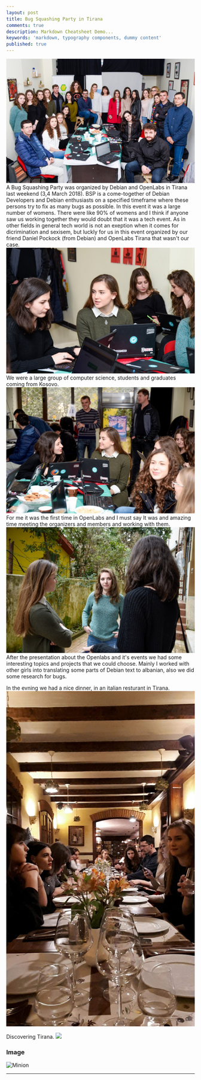 ```yaml
---
layout: post
title: Bug Squashing Party in Tirana
comments: true
description: Markdown Cheatsheet Demo...
keywords: 'markdown, typography components, dummy content'
published: true
---
```

<img src="\assets\images\IMG_20180306_183729.png">  
A Bug Squashing Party was organized  by Debian and OpenLabs in Tirana last weekend (3,4 March 2018). BSP is a come-together of Debian Developers and Debian enthusiasts on a specified timeframe where these persons try to fix as many bugs as possible.
In this event it was a large number of womens. There were like 90% of womens and I think if anyone saw us working together they would doubt that it was a tech event. 
As in other fields in general tech world is not an exeption when it comes for dicrimination and sexisem, 
but luckly for us in this event organized by our friend Daniel Pockock (from Debian)
and OpenLabs Tirana that wasn't our case. 
<img src="\assets\images\ARP2102.jpg">  
We were a large group of computer science, students and graduates coming from Kosovo. 
<img src="\assets\images\ARP2105.jpg">
For me it was the first time in OpenLabs and I must say It was and amazing time meeting the organizers and members and working with them.
<img src="\assets\images\ARP2148.jpg">
After the presentation about the Openlabs and it's events we had some interesting topics and projects that we could choose. Mainly I worked with other girls into translating some parts of Debian text to albanian, also we did some research for bugs.

In the evning we had a nice dinner, in an italian resturant in Tirana. 
<img src="\assets\images\received_10215234012913723.jpeg">

Discovering Tirana. 
<img src="\assets\images\IMG_20180304_114027.jpg">


<div class="divider"></div>

### Image

![Minion](http://octodex.github.com/images/minion.png)

---
